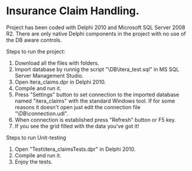 # Insurance Claim Handling.
Project has been coded with Delphi 2010 and Microsoft SQL Server 2008 R2. There are only native Delphi components in the project with no use of the DB aware controls.

Steps to run the project:

1. Download all the files with folders.
2. Import database by runnig the script "\DB\itera_test.sql" in MS SQL Server Management Studio.
3. Open itera_claims.dpr in Delphi 2010.
4. Compile and run it.
5. Press "Settings" button to set connection to the imported database named "itera_claims" with the standard Windows tool. If for some reasons it doesn't open just edit the connection file "\DB\connection.udl".
6. When connection is established press "Refresh" button or F5 key.
7. If you see the grid filled with the data you've got it!

Steps to run Unit-testing

1. Open "Test\itera_claimsTests.dpr" in Delphi 2010.
2. Compile and run it.
3. Enjoy the tests.

